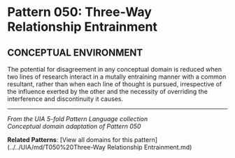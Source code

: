 # Pattern 050: Three-Way Relationship Entrainment

## CONCEPTUAL ENVIRONMENT

The potential for disagreement in any conceptual domain is reduced when two lines of research interact in a mutally entraining manner with a common resultant, rather than when each line of thought is pursued, irrespective of the influence exerted by the other and the necessity of overriding the interference and discontinuity it causes.

---

*From the UIA 5-fold Pattern Language collection*  
*Conceptual domain adaptation of Pattern 050*

**Related Patterns**: [View all domains for this pattern](../../UIA/md/T050%20Three-Way Relationship Entrainment.md)
